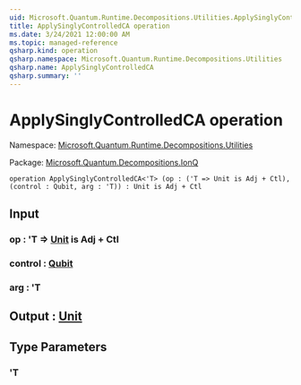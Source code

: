 ```yaml
---
uid: Microsoft.Quantum.Runtime.Decompositions.Utilities.ApplySinglyControlledCA
title: ApplySinglyControlledCA operation
ms.date: 3/24/2021 12:00:00 AM
ms.topic: managed-reference
qsharp.kind: operation
qsharp.namespace: Microsoft.Quantum.Runtime.Decompositions.Utilities
qsharp.name: ApplySinglyControlledCA
qsharp.summary: ''
---
```


# ApplySinglyControlledCA operation

Namespace: [Microsoft.Quantum.Runtime.Decompositions.Utilities](xref:Microsoft.Quantum.Runtime.Decompositions.Utilities)

Package: [Microsoft.Quantum.Decompositions.IonQ](https://nuget.org/packages/Microsoft.Quantum.Decompositions.IonQ)




```qsharp
operation ApplySinglyControlledCA<'T> (op : ('T => Unit is Adj + Ctl), (control : Qubit, arg : 'T)) : Unit is Adj + Ctl
```


## Input

### op : 'T => [Unit](xref:microsoft.quantum.lang-ref.unit)  is Adj + Ctl




### control : [Qubit](xref:microsoft.quantum.lang-ref.qubit)




### arg : 'T





## Output : [Unit](xref:microsoft.quantum.lang-ref.unit)



## Type Parameters

### 'T


